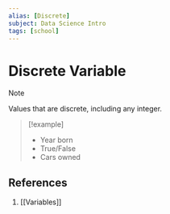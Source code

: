 ```yaml
---
alias: [Discrete]
subject: Data Science Intro
tags: [school]
---
```

# Discrete Variable


> [!note] 
> Values that are discrete, including any integer.

> [!example] 
> - Year born
> - True/False
> - Cars owned

## References
1. [[Variables]]